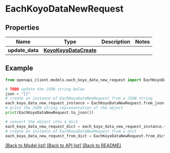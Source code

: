 # EachKoyoDataNewRequest


## Properties

Name | Type | Description | Notes
------------ | ------------- | ------------- | -------------
**update_data** | [**KoyoKoyoDataCreate**](KoyoKoyoDataCreate.md) |  | 

## Example

```python
from openapi_client.models.each_koyo_data_new_request import EachKoyoDataNewRequest

# TODO update the JSON string below
json = "{}"
# create an instance of EachKoyoDataNewRequest from a JSON string
each_koyo_data_new_request_instance = EachKoyoDataNewRequest.from_json(json)
# print the JSON string representation of the object
print(EachKoyoDataNewRequest.to_json())

# convert the object into a dict
each_koyo_data_new_request_dict = each_koyo_data_new_request_instance.to_dict()
# create an instance of EachKoyoDataNewRequest from a dict
each_koyo_data_new_request_from_dict = EachKoyoDataNewRequest.from_dict(each_koyo_data_new_request_dict)
```
[[Back to Model list]](../README.md#documentation-for-models) [[Back to API list]](../README.md#documentation-for-api-endpoints) [[Back to README]](../README.md)


